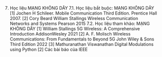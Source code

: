 7. Học liệu MẠNG KHÔNG DÂY
7.1. Học liệu bắt buộc: MẠNG KHÔNG DÂY \[1\] Jochen H Schileer. Mobile Communication Third Edition. Prentice
Hall 2007.
\[2\] Cory Beard William Stallings Wireless Communication Networks and
Systems Pearson 2015
7.2. Học liệu tham khảo: MẠNG KHÔNG DÂY \[1\] William Stallings 5G Wireless: A Comprehensive Introduction
AddisonWesley 2021
\[2\] A. F. Molisch Wireless Communications: From Fundamentals to
Beyond 5G John Wiley & Sons Third Edition 2022
\[3\] Mathuranathan Viswanathan Digital Modulations using Python
\[2\] Các bài báo của IEEE
